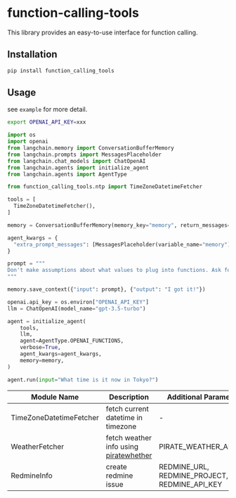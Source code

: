 # function-calling-tools

This library provides an easy-to-use interface for function calling.

## Installation

```bash
pip install function_calling_tools
```

## Usage

see `example` for more detail.

```bash
export OPENAI_API_KEY=xxx
```

```python
import os
import openai
from langchain.memory import ConversationBufferMemory
from langchain.prompts import MessagesPlaceholder
from langchain.chat_models import ChatOpenAI
from langchain.agents import initialize_agent
from langchain.agents import AgentType

from function_calling_tools.ntp import TimeZoneDatetimeFetcher

tools = [
  TimeZoneDatetimeFetcher(),
]

memory = ConversationBufferMemory(memory_key="memory", return_messages=True)

agent_kwargs = {
  "extra_prompt_messages": [MessagesPlaceholder(variable_name="memory")],
}

prompt = """
Don't make assumptions about what values to plug into functions. Ask for clarification if a user request is ambiguous.
"""

memory.save_context({"input": prompt}, {"output": "I got it!"})

openai.api_key = os.environ["OPENAI_API_KEY"]
llm = ChatOpenAI(model_name="gpt-3.5-turbo")

agent = initialize_agent(
    tools,
    llm,
    agent=AgentType.OPENAI_FUNCTIONS,
    verbose=True,
    agent_kwargs=agent_kwargs,
    memory=memory,
)

agent.run(input="What time is it now in Tokyo?")
```

| Module Name             | Description                                                                             | Additional Parameters                         |
| ----------------------- | --------------------------------------------------------------------------------------- | --------------------------------------------- |
| TimeZoneDatetimeFetcher | fetch current datetime in timezone                                                      | -                                             |
| WeatherFetcher          | fetch weather info using [piratewhether](https://docs.pirateweather.net/en/latest/API/) | PIRATE_WEATHER_API_KEY                        |
| RedmineInfo             | create redmine issue                                                                    | REDMINE_URL, REDMINE_PROJECT, REDMINE_API_KEY |
